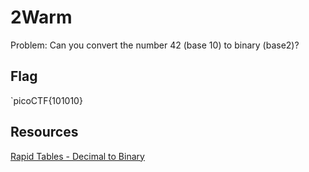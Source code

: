 # 2Warm 

Problem: Can you convert the number 42 (base 10) to binary (base2)? 

## Flag 

`picoCTF{101010}

## Resources 

[Rapid Tables - Decimal to Binary](https://www.rapidtables.com/convert/number/decimal-to-binary.html)

